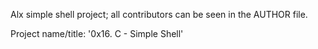 Alx simple shell project; all contributors can be seen in the AUTHOR file.

Project name/title: '0x16. C - Simple Shell'